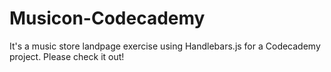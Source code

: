 # Musicon-Codecademy
It's a music store landpage exercise using Handlebars.js for a Codecademy project. Please check it out!
